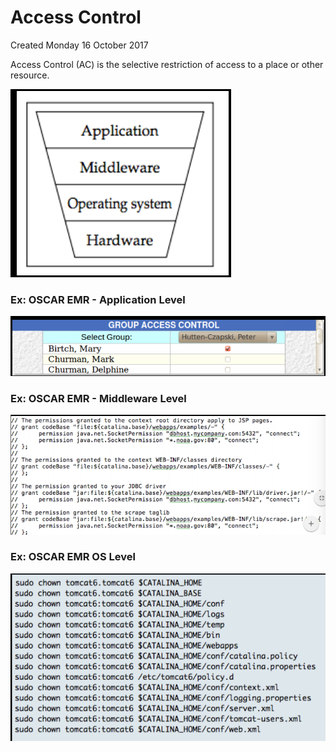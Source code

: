 # Access Control
Created Monday 16 October 2017

Access Control (AC) is the selective restriction of access to a place or other resource.

![](./Access_Control/pasted_image.png)

### Ex: OSCAR EMR - Application Level
![](./Access_Control/pasted_image001.png)

### Ex: OSCAR EMR - Middleware Level
![](./Access_Control/pasted_image002.png)

### Ex: OSCAR EMR OS Level
![](./Access_Control/pasted_image003.png)


